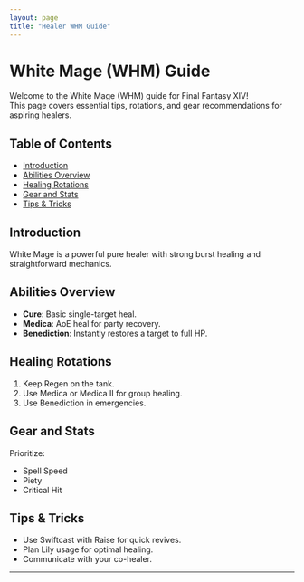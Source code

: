 ```yaml
---
layout: page
title: "Healer WHM Guide"
---
```


# White Mage (WHM) Guide

Welcome to the White Mage (WHM) guide for Final Fantasy XIV!  
This page covers essential tips, rotations, and gear recommendations for aspiring healers.

## Table of Contents

- [Introduction](#introduction)
- [Abilities Overview](#abilities-overview)
- [Healing Rotations](#healing-rotations)
- [Gear and Stats](#gear-and-stats)
- [Tips & Tricks](#tips--tricks)

## Introduction

White Mage is a powerful pure healer with strong burst healing and straightforward mechanics.

## Abilities Overview

- **Cure**: Basic single-target heal.
- **Medica**: AoE heal for party recovery.
- **Benediction**: Instantly restores a target to full HP.

## Healing Rotations

1. Keep Regen on the tank.
2. Use Medica or Medica II for group healing.
3. Use Benediction in emergencies.

## Gear and Stats

Prioritize:
- Spell Speed
- Piety
- Critical Hit

## Tips & Tricks

- Use Swiftcast with Raise for quick revives.
- Plan Lily usage for optimal healing.
- Communicate with your co-healer.

---